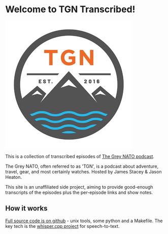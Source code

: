# Welcome to TGN Transcribed!

![TGN logo](img/logo.png "TGN logo")

This is a collection of transcribed episodes of [The Grey NATO podcast](https://thegreynato.com). 

The Grey NATO, often referred to as 'TGN', is a podcast about adventure, travel, gear, and most certainly watches. Hosted by James Stacey & Jason Heaton.

This site is an unaffiliated side project, aiming to provide good-enough transcripts of the episodes plus the per-episode
links and show notes.

## How it works

[Full source code is on github](https://github.com/phubbard/tgn-whisperer) - unix tools, some python and a Makefile. The 
key tech is the [whisper.cpp project](https://github.com/ggerganov/whisper.cpp) for speech-to-text.

